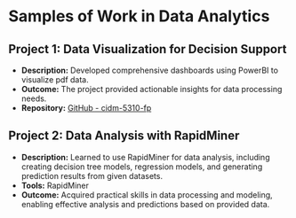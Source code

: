 # Samples of Work in Data Analytics

## Project 1: Data Visualization for Decision Support
- **Description:** Developed comprehensive dashboards using PowerBI to visualize pdf data.
- **Outcome:** The project provided actionable insights for data processing needs.
- **Repository:** [GitHub - cidm-5310-fp](https://github.com/CesarOrtega4/cidm-5310-fp.git)

## Project 2: Data Analysis with RapidMiner
- **Description:** Learned to use RapidMiner for data analysis, including creating decision tree models, regression models, and generating prediction results from given datasets.
- **Tools:** RapidMiner
- **Outcome:** Acquired practical skills in data processing and modeling, enabling effective analysis and predictions based on provided data.
